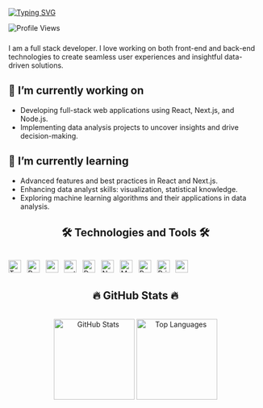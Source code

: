 [![Typing SVG](https://readme-typing-svg.herokuapp.com?font=Fira+Code&weight=600&size=30&duration=1000&pause=4000&color=6EF7F1&background=FFE2E200&center=true&vCenter=true&random=true&width=435&lines=%F0%9F%91%8B+Hi+there%2C+I'm+Thu+%F0%9F%A4%97)](https://git.io/typing-svg)

![Profile Views](https://komarev.com/ghpvc/?username=ariesanhthu&color=blue)


### 
I am a full stack developer.
I love working on both front-end and back-end technologies to create seamless user experiences and insightful data-driven solutions.

## 🔭 I’m currently working on
- Developing full-stack web applications using React, Next.js, and Node.js.
- Implementing data analysis projects to uncover insights and drive decision-making.

## 🌱 I’m currently learning
- Advanced features and best practices in React and Next.js.
- Enhancing data analyst skills: visualization, statistical knowledge.
- Exploring machine learning algorithms and their applications in data analysis.

<!-- badge: https://shields.io/badges/static-badge -->
<!-- Icon title: https://simpleicons.org/ -->
<!-- Branch slugs: https://github.com/simple-icons/simple-icons/blob/master/slugs.md -->
<h2 align="center">🛠 Technologies and Tools 🛠</h2>
<br>
<div algin="center"> 
<!--frontend-->
<span><img src="https://img.shields.io/badge/Typescript-282C34?logo=typescript&logoColor=#3178C6" alt="TypeScript logo" title="TypeScript" height="25" /></span>
&nbsp;
<span><img src="https://img.shields.io/badge/ReactJS-282C34?logo=react&logoColor=61DAFB" alt="ReactJS logo" title="ReactJS" height="25" /></span>
&nbsp;
<!--backend-->
<span><img src="https://img.shields.io/badge/csharp-282C34?logo=csharp&logoColor=512BD4" alt="csharp logo" title="csharp" height="25" /></span>
&nbsp;
<span><img src="https://img.shields.io/badge/python-282C34?logo=python&logoColor=3776AB" alt="python logo" title="python" height="25" /></span>
&nbsp;
<!--framework-->
<span><img src="https://img.shields.io/badge/.Net-282C34?logo=dotnet&logoColor=512BD4" alt="Dotnet logo" title="Dotnet" height="25" /></span>
&nbsp;
<span><img src="https://img.shields.io/badge/Next.js-282C34?logo=nextdotjs" alt="NextJS logo" title="NextJS" height="25" /></span>
&nbsp;
<!--database-->
<span><img src="https://img.shields.io/badge/MongoDB-282C34?logo=mongodb&logoColor=47A248" alt="MongoDB logo" title="MongoDB" height="25" /></span>
&nbsp;
<span><img src="https://img.shields.io/badge/PostgreSQL-282C34?logo=postgresql&logoColor=4169E1" alt="PostgreSQL logo" title="MongoDB" height="25" /></span>
&nbsp;
<span><img src="https://img.shields.io/badge/Prisma-282C34?logo=prisma&logoColor=2D3748" alt="Prisma logo" title="MongoDB" height="25" /></span>
&nbsp;
<span><img src="https://img.shields.io/badge/vercel-282C34?logo=vercel&logoColor=2D3748" alt="vercel logo" title="vercel" height="25" /></span>
&nbsp;
</div>
<!-- https://github.com/anuraghazra/github-readme-stats -->
<h2 align="center">🔥 GitHub Stats 🔥</h2>
<br>
<div align="center">
    <img src="https://github-readme-stats.vercel.app/api?username=ariesanhthu&show_icons=true&theme=tokyonight" alt="GitHub Stats" style="height: 10rem; width: auto;" />
    <img src="https://github-readme-stats.vercel.app/api/top-langs/?username=ariesanhthu&theme=tokyonight&hide=pawn,pascal,Assembly&layout=compact" alt="Top Languages" style="height: 10rem; width: auto;" />
</div>


